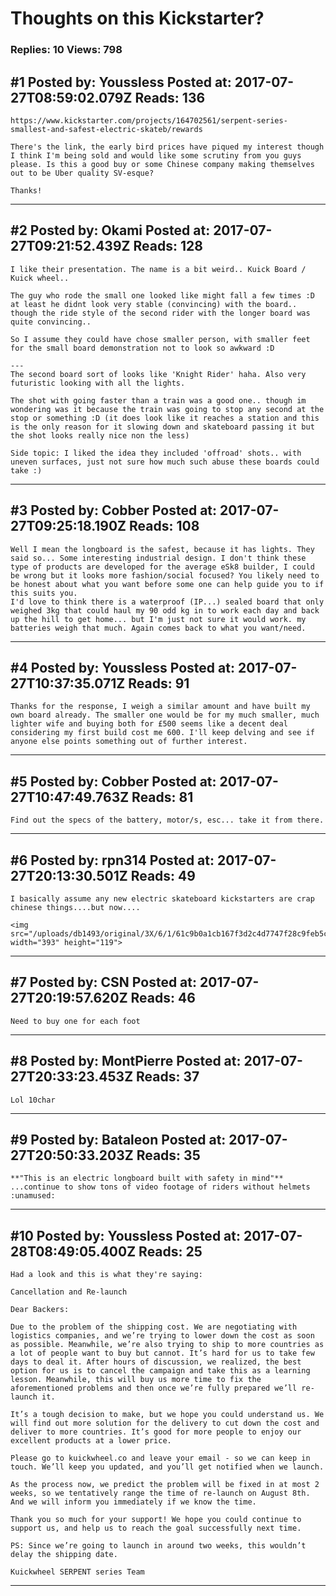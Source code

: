 # Thoughts on this Kickstarter?

### Replies: 10 Views: 798

## \#1 Posted by: Youssless Posted at: 2017-07-27T08:59:02.079Z Reads: 136

```
https://www.kickstarter.com/projects/164702561/serpent-series-smallest-and-safest-electric-skateb/rewards

There's the link, the early bird prices have piqued my interest though I think I'm being sold and would like some scrutiny from you guys please. Is this a good buy or some Chinese company making themselves out to be Uber quality SV-esque? 

Thanks!
```

---
## \#2 Posted by: Okami Posted at: 2017-07-27T09:21:52.439Z Reads: 128

```
I like their presentation. The name is a bit weird.. Kuick Board / Kuick wheel..

The guy who rode the small one looked like might fall a few times :D at least he didnt look very stable (convincing) with the board.. though the ride style of the second rider with the longer board was quite convincing.. 

So I assume they could have chose smaller person, with smaller feet for the small board demonstration not to look so awkward :D

---
The second board sort of looks like 'Knight Rider' haha. Also very futuristic looking with all the lights. 

The shot with going faster than a train was a good one.. though im wondering was it because the train was going to stop any second at the stop or something :D (it does look like it reaches a station and this is the only reason for it slowing down and skateboard passing it but the shot looks really nice non the less)

Side topic: I liked the idea they included 'offroad' shots.. with uneven surfaces, just not sure how much such abuse these boards could take :)
```

---
## \#3 Posted by: Cobber Posted at: 2017-07-27T09:25:18.190Z Reads: 108

```
Well I mean the longboard is the safest, because it has lights. They said so... Some interesting industrial design. I don't think these type of products are developed for the average eSk8 builder, I could be wrong but it looks more fashion/social focused? You likely need to be honest about what you want before some one can help guide you to if this suits you. 
I'd love to think there is a waterproof (IP...) sealed board that only weighed 3kg that could haul my 90 odd kg in to work each day and back up the hill to get home... but I'm just not sure it would work. my batteries weigh that much. Again comes back to what you want/need.
```

---
## \#4 Posted by: Youssless Posted at: 2017-07-27T10:37:35.071Z Reads: 91

```
Thanks for the response, I weigh a similar amount and have built my own board already. The smaller one would be for my much smaller, much lighter wife and buying both for £500 seems like a decent deal considering my first build cost me 600. I'll keep delving and see if anyone else points something out of further interest.
```

---
## \#5 Posted by: Cobber Posted at: 2017-07-27T10:47:49.763Z Reads: 81

```
Find out the specs of the battery, motor/s, esc... take it from there.
```

---
## \#6 Posted by: rpn314 Posted at: 2017-07-27T20:13:30.501Z Reads: 49

```
I basically assume any new electric skateboard kickstarters are crap chinese things....but now....

<img src="/uploads/db1493/original/3X/6/1/61c9b0a1cb167f3d2c4d7747f28c9feb5c9db077.PNG" width="393" height="119">
```

---
## \#7 Posted by: CSN Posted at: 2017-07-27T20:19:57.620Z Reads: 46

```
Need to buy one for each foot
```

---
## \#8 Posted by: MontPierre Posted at: 2017-07-27T20:33:23.453Z Reads: 37

```
Lol 10char
```

---
## \#9 Posted by: Bataleon Posted at: 2017-07-27T20:50:33.203Z Reads: 35

```
**"This is an electric longboard built with safety in mind"** ...continue to show tons of video footage of riders without helmets :unamused:
```

---
## \#10 Posted by: Youssless Posted at: 2017-07-28T08:49:05.400Z Reads: 25

```
Had a look and this is what they're saying:

Cancellation and Re-launch

Dear Backers:

Due to the problem of the shipping cost. We are negotiating with logistics companies, and we’re trying to lower down the cost as soon as possible. Meanwhile, we’re also trying to ship to more countries as a lot of people want to buy but cannot. It’s hard for us to take few days to deal it. After hours of discussion, we realized, the best option for us is to cancel the campaign and take this as a learning lesson. Meanwhile, this will buy us more time to fix the aforementioned problems and then once we’re fully prepared we’ll re-launch it.

It’s a tough decision to make, but we hope you could understand us. We will find out more solution for the delivery to cut down the cost and deliver to more countries. It’s good for more people to enjoy our excellent products at a lower price.

Please go to kuickwheel.co and leave your email - so we can keep in touch. We’ll keep you updated, and you’ll get notified when we launch.

As the process now, we predict the problem will be fixed in at most 2 weeks, so we tentatively range the time of re-launch on August 8th. And we will inform you immediately if we know the time.

Thank you so much for your support! We hope you could continue to support us, and help us to reach the goal successfully next time.

PS: Since we’re going to launch in around two weeks, this wouldn’t delay the shipping date.

Kuickwheel SERPENT series Team
```

---
